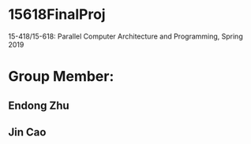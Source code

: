 # 15618FinalProj
15-418/15-618: Parallel Computer Architecture and Programming, Spring 2019

# Group Member:
## Endong Zhu
## Jin Cao
